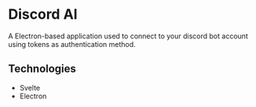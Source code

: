# Discord AI
A Electron-based application used to connect to your discord bot account using tokens as authentication method.

## Technologies
- Svelte
- Electron